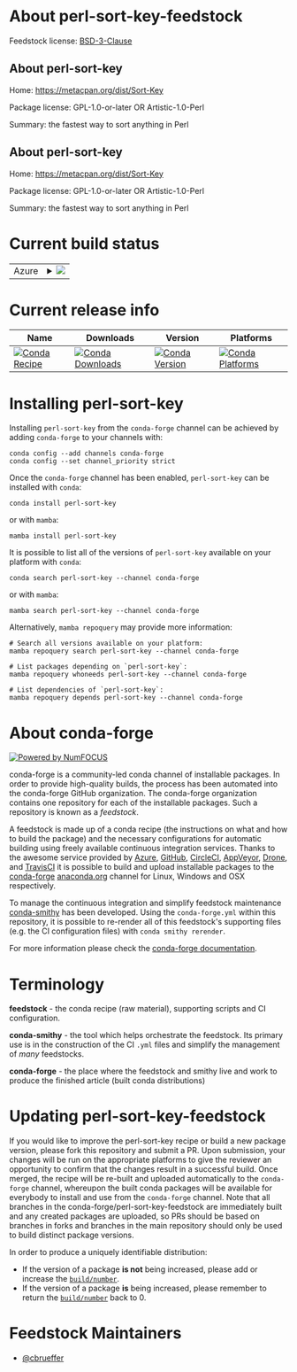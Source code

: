 About perl-sort-key-feedstock
=============================

Feedstock license: [BSD-3-Clause](https://github.com/conda-forge/perl-sort-key-feedstock/blob/main/LICENSE.txt)


About perl-sort-key
-------------------

Home: https://metacpan.org/dist/Sort-Key

Package license: GPL-1.0-or-later OR Artistic-1.0-Perl

Summary: the fastest way to sort anything in Perl

About perl-sort-key
-------------------

Home: https://metacpan.org/dist/Sort-Key

Package license: GPL-1.0-or-later OR Artistic-1.0-Perl

Summary: the fastest way to sort anything in Perl

Current build status
====================


<table>
    
  <tr>
    <td>Azure</td>
    <td>
      <details>
        <summary>
          <a href="https://dev.azure.com/conda-forge/feedstock-builds/_build/latest?definitionId=17610&branchName=main">
            <img src="https://dev.azure.com/conda-forge/feedstock-builds/_apis/build/status/perl-sort-key-feedstock?branchName=main">
          </a>
        </summary>
        <table>
          <thead><tr><th>Variant</th><th>Status</th></tr></thead>
          <tbody><tr>
              <td>linux_64</td>
              <td>
                <a href="https://dev.azure.com/conda-forge/feedstock-builds/_build/latest?definitionId=17610&branchName=main">
                  <img src="https://dev.azure.com/conda-forge/feedstock-builds/_apis/build/status/perl-sort-key-feedstock?branchName=main&jobName=linux&configuration=linux%20linux_64_" alt="variant">
                </a>
              </td>
            </tr><tr>
              <td>linux_aarch64</td>
              <td>
                <a href="https://dev.azure.com/conda-forge/feedstock-builds/_build/latest?definitionId=17610&branchName=main">
                  <img src="https://dev.azure.com/conda-forge/feedstock-builds/_apis/build/status/perl-sort-key-feedstock?branchName=main&jobName=linux&configuration=linux%20linux_aarch64_" alt="variant">
                </a>
              </td>
            </tr><tr>
              <td>linux_ppc64le</td>
              <td>
                <a href="https://dev.azure.com/conda-forge/feedstock-builds/_build/latest?definitionId=17610&branchName=main">
                  <img src="https://dev.azure.com/conda-forge/feedstock-builds/_apis/build/status/perl-sort-key-feedstock?branchName=main&jobName=linux&configuration=linux%20linux_ppc64le_" alt="variant">
                </a>
              </td>
            </tr><tr>
              <td>osx_64</td>
              <td>
                <a href="https://dev.azure.com/conda-forge/feedstock-builds/_build/latest?definitionId=17610&branchName=main">
                  <img src="https://dev.azure.com/conda-forge/feedstock-builds/_apis/build/status/perl-sort-key-feedstock?branchName=main&jobName=osx&configuration=osx%20osx_64_" alt="variant">
                </a>
              </td>
            </tr>
          </tbody>
        </table>
      </details>
    </td>
  </tr>
</table>

Current release info
====================

| Name | Downloads | Version | Platforms |
| --- | --- | --- | --- |
| [![Conda Recipe](https://img.shields.io/badge/recipe-perl--sort--key-green.svg)](https://anaconda.org/conda-forge/perl-sort-key) | [![Conda Downloads](https://img.shields.io/conda/dn/conda-forge/perl-sort-key.svg)](https://anaconda.org/conda-forge/perl-sort-key) | [![Conda Version](https://img.shields.io/conda/vn/conda-forge/perl-sort-key.svg)](https://anaconda.org/conda-forge/perl-sort-key) | [![Conda Platforms](https://img.shields.io/conda/pn/conda-forge/perl-sort-key.svg)](https://anaconda.org/conda-forge/perl-sort-key) |

Installing perl-sort-key
========================

Installing `perl-sort-key` from the `conda-forge` channel can be achieved by adding `conda-forge` to your channels with:

```
conda config --add channels conda-forge
conda config --set channel_priority strict
```

Once the `conda-forge` channel has been enabled, `perl-sort-key` can be installed with `conda`:

```
conda install perl-sort-key
```

or with `mamba`:

```
mamba install perl-sort-key
```

It is possible to list all of the versions of `perl-sort-key` available on your platform with `conda`:

```
conda search perl-sort-key --channel conda-forge
```

or with `mamba`:

```
mamba search perl-sort-key --channel conda-forge
```

Alternatively, `mamba repoquery` may provide more information:

```
# Search all versions available on your platform:
mamba repoquery search perl-sort-key --channel conda-forge

# List packages depending on `perl-sort-key`:
mamba repoquery whoneeds perl-sort-key --channel conda-forge

# List dependencies of `perl-sort-key`:
mamba repoquery depends perl-sort-key --channel conda-forge
```


About conda-forge
=================

[![Powered by
NumFOCUS](https://img.shields.io/badge/powered%20by-NumFOCUS-orange.svg?style=flat&colorA=E1523D&colorB=007D8A)](https://numfocus.org)

conda-forge is a community-led conda channel of installable packages.
In order to provide high-quality builds, the process has been automated into the
conda-forge GitHub organization. The conda-forge organization contains one repository
for each of the installable packages. Such a repository is known as a *feedstock*.

A feedstock is made up of a conda recipe (the instructions on what and how to build
the package) and the necessary configurations for automatic building using freely
available continuous integration services. Thanks to the awesome service provided by
[Azure](https://azure.microsoft.com/en-us/services/devops/), [GitHub](https://github.com/),
[CircleCI](https://circleci.com/), [AppVeyor](https://www.appveyor.com/),
[Drone](https://cloud.drone.io/welcome), and [TravisCI](https://travis-ci.com/)
it is possible to build and upload installable packages to the
[conda-forge](https://anaconda.org/conda-forge) [anaconda.org](https://anaconda.org/)
channel for Linux, Windows and OSX respectively.

To manage the continuous integration and simplify feedstock maintenance
[conda-smithy](https://github.com/conda-forge/conda-smithy) has been developed.
Using the ``conda-forge.yml`` within this repository, it is possible to re-render all of
this feedstock's supporting files (e.g. the CI configuration files) with ``conda smithy rerender``.

For more information please check the [conda-forge documentation](https://conda-forge.org/docs/).

Terminology
===========

**feedstock** - the conda recipe (raw material), supporting scripts and CI configuration.

**conda-smithy** - the tool which helps orchestrate the feedstock.
                   Its primary use is in the construction of the CI ``.yml`` files
                   and simplify the management of *many* feedstocks.

**conda-forge** - the place where the feedstock and smithy live and work to
                  produce the finished article (built conda distributions)


Updating perl-sort-key-feedstock
================================

If you would like to improve the perl-sort-key recipe or build a new
package version, please fork this repository and submit a PR. Upon submission,
your changes will be run on the appropriate platforms to give the reviewer an
opportunity to confirm that the changes result in a successful build. Once
merged, the recipe will be re-built and uploaded automatically to the
`conda-forge` channel, whereupon the built conda packages will be available for
everybody to install and use from the `conda-forge` channel.
Note that all branches in the conda-forge/perl-sort-key-feedstock are
immediately built and any created packages are uploaded, so PRs should be based
on branches in forks and branches in the main repository should only be used to
build distinct package versions.

In order to produce a uniquely identifiable distribution:
 * If the version of a package **is not** being increased, please add or increase
   the [``build/number``](https://docs.conda.io/projects/conda-build/en/latest/resources/define-metadata.html#build-number-and-string).
 * If the version of a package **is** being increased, please remember to return
   the [``build/number``](https://docs.conda.io/projects/conda-build/en/latest/resources/define-metadata.html#build-number-and-string)
   back to 0.

Feedstock Maintainers
=====================

* [@cbrueffer](https://github.com/cbrueffer/)

